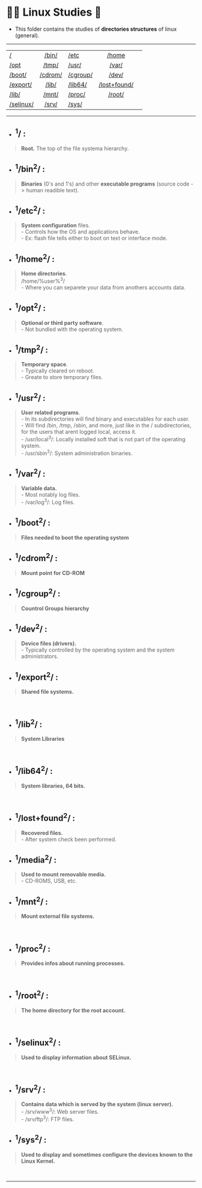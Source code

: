 # :student: Linux Studies :penguin:
* This folder contains the studies of **directories structures** of linux (general).

***

| |  |  |  |  |
| - | :-: | - | :-: | - |
| [/](#1) | [/bin/](#1bin2) | [/etc]() | [/home]() |
| [/opt]() | [/tmp/]() | [/usr/]() | [/var/]() |
| [/boot/]() | [/cdrom/]() | [/cgroup/]() | [/dev/]() |
| [/export/]() | [/lib/]() | [/lib64/]() | [/lost+found/]() |
| [/lib/]() | [/mnt/]() | [/proc/]() | [/root/]() |
| [/selinux/]() | [/srv/]() | [/sys/]() | []() |


***

* ## <sup>1</sup>/ :
> **Root.**
> The top of the file systema hierarchy.

* ## <sup>1</sup>/bin<sup>2</sup>/ :
> **Binaries** (0's and 1's) and other
>**executable programs** (source code -> human readible text).

* ## <sup>1</sup>/etc<sup>2</sup>/ :
> **System configuration** files. <br>- Controls how the OS and applications behave. <br>- Ex: flash file tells either to boot on text or interface mode.

* ## <sup>1</sup>/home<sup>2</sup>/ : 
> **Home directories**.
<br> /home/%user%<sup>3</sup>/
<br>- Where you can separete your data from anothers accounts data.

* ## <sup>1</sup>/opt<sup>2</sup>/ :
> **Optional or third party software**.
<br>- Not bundled with the operating system.

* ## <sup>1</sup>/tmp<sup>2</sup>/ :
> **Temporary space**.
<br>- Typically cleared on reboot.
<br>- Greate to store temporary files.

* ## <sup>1</sup>/usr<sup>2</sup>/ :
> **User related programs**.
<br>- In its subdirectories will find binary and executables for each user.
<br>- Will find /bin, /tmp, /sbin, and more, just like in the / subdirectories, for the users that arent logged local, access it.
<br>- /usr/local<sup>3</sup>/: Locally installed soft that is not part of the operating system.
<br>- /usr/sbin<sup>3</sup>/: System administration binaries.

* ## <sup>1</sup>/var<sup>2</sup>/ :
> **Variable data.**
<br>- Most notably log files.
<br>- /var/log<sup>3</sup>/: Log files.

*  ## <sup>1</sup>/boot<sup>2</sup>/ :
> **Files needed to boot the operating system**

*  ## <sup>1</sup>/cdrom<sup>2</sup>/ :
> **Mount point for CD-ROM**

*  ## <sup>1</sup>/cgroup<sup>2</sup>/ :
> **Countrol Groups hierarchy**

*  ## <sup>1</sup>/dev<sup>2</sup>/ :
> **Device files (drivers).**
<br>- Typically controlled by the operating system and the system administrators.


*  ## <sup>1</sup>/export<sup>2</sup>/ :
> **Shared file systems.**
<br>

*  ## <sup>1</sup>/lib<sup>2</sup>/ :
> **System Libraries**
<br>

*  ## <sup>1</sup>/lib64<sup>2</sup>/ :
> **System libraries, 64 bits.**
<br>

*  ## <sup>1</sup>/lost+found<sup>2</sup>/ :
> **Recovered files.**
<br>- After system check been performed.

*  ## <sup>1</sup>/media<sup>2</sup>/ :
> **Used to mount removable media.**
<br>- CD-ROMS, USB, etc.

*  ## <sup>1</sup>/mnt<sup>2</sup>/ :
> **Mount external file systems.**
<br>

*  ## <sup>1</sup>/proc<sup>2</sup>/ :
> **Provides infos about running processes.**
<br>

*  ## <sup>1</sup>/root<sup>2</sup>/ :
> **The home directory for the root account.**
<br>

*  ## <sup>1</sup>/selinux<sup>2</sup>/ :
> **Used to display information about SELinux.**
<br>

*  ## <sup>1</sup>/srv<sup>2</sup>/ :
> **Contains data which is served by the system (linux server).**
<br>- /srv/www<sup>3</sup>/: Web server files.
<br>- /srv/ftp<sup>3</sup>/: FTP files.

*  ## <sup>1</sup>/sys<sup>2</sup>/ :
> **Used to display and sometimes configure the devices known to the Linux Kernel.**
<br>

***

